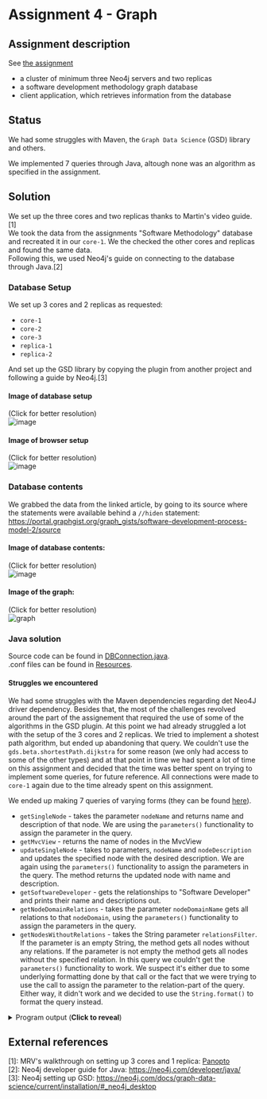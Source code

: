 # Assignment 4 - Graph

## Assignment description
See [the assignment](/Assignment4/A4-Neo4j-Cluster-Application.pdf)
- a cluster of minimum three Neo4j servers and two replicas
- a software development methodology graph database
- client application, which retrieves information from the database

## Status
We had some struggles with Maven, the `Graph Data Science` (GSD) library and others.

We implemented 7 queries through Java, altough none was an algorithm as specified in the assignment. 

## Solution
We set up the three cores and two replicas thanks to Martin's video guide.[1]  
We took the data from the assignments "Software Methodology" database and recreated it in our `core-1`. We the checked the other cores and replicas and found the same data.  
Following this, we used Neo4j's guide on connecting to the database through Java.[2]  

### Database Setup
We set up 3 cores and 2 replicas as requested:
- `core-1`
- `core-2`
- `core-3`
- `replica-1`
- `replica-2`

And set up the GSD library by copying the plugin from another project and following a guide by Neo4j.[3]

#### Image of database setup
(Click for better resolution)  
![image](https://user-images.githubusercontent.com/37186286/117541260-51500d00-b013-11eb-803a-c566d978fa93.png)

#### Image of browser setup
(Click for better resolution)  
![image](https://user-images.githubusercontent.com/37186286/117541420-139fb400-b014-11eb-854a-8f460f239263.png)


### Database contents
We grabbed the data from the linked article, by going to its source where the statements were available behind a `//hiden` statement:   https://portal.graphgist.org/graph_gists/software-development-process-model-2/source  

#### Image of database contents:  
(Click for better resolution)  
![image](https://user-images.githubusercontent.com/37186286/117541064-6d06e380-b012-11eb-99fb-bed6f8b6e235.png)
#### Image of the graph:  
(Click for better resolution)  
![graph](https://user-images.githubusercontent.com/37186286/117540884-907d5e80-b011-11eb-8c6c-3ea782c4b9bb.png)


### Java solution

Source code can be found in [DBConnection.java](/Assignment4/src/main/java/DBConnection.java).  
.conf files can be found in [Resources](/Assignment4/src/main/resources).


#### Struggles we encountered
We had some struggles with the Maven dependencies regarding det Neo4J driver dependency. Besides that, the most of the challenges revolved around the part of the assignement that required the use of some of the algorithms in the GSD plugin. At this point we had already struggled a lot with the setup of the 3 cores and 2 replicas. We tried to implement a shotest path algorithm, but ended up abandoning that query. We couldn't use the `gds.beta.shortestPath.dijkstra` for some reason (we only had access to some of the other types) and at that point in time we had spent a lot of time on this assignment and decided that the time was better spent on trying to implement some queries, for future reference. All connections were made to `core-1` again due to the time already spent on this assignment.  
  
We ended up making 7 queries of varying forms (they can be found [here](https://github.com/Hold-Krykke-BA/DBD/blob/main/Assignment4/src/main/java/DBConnection.java)).
* `getSingleNode` - takes the parameter `nodeName` and returns name and description of that node. We are using the `parameters()` functionality to assign the parameter in the query.
* `getMvcView` - returns the name of nodes in the MvcView
* `updateSingleNode` - takes to parameters, `nodeName` and `nodeDescription` and updates the specified node with the desired description. We are again using the `parameters()` functionality to assign the parameters in the query. The method returns the updated node with name and description.
* `getSoftwareDeveloper` - gets the relationships to "Software Developer" and prints their name and descriptions out.
* `getNodeDomainRelations` - takes the parameter `nodeDomainName` gets all relations to that `nodeDomain`, using the `parameters()` functionality to assign the parameters in the query.
* `getNodesWithoutRelations` - takes the String parameter `relationsFilter`. If the parameter is an empty String, the method gets all nodes without any relations. If the parameter is not empty the method gets all nodes without the specified relation. In this query we couldn't get the `parameters()` functionality to work. We suspect it's either due to some underlying formatting done by that call or the fact that we were trying to use the call to assign the parameter to the relation-part of the query. Either way, it didn't work and we decided to use the `String.format()` to format the query instead. 


<details><summary>Program output (<b>Click to reveal</b>)</summary>
<p>

```
1. Which, and how many, nodes are there in to "MvcView"?
Nodes in MvcView: ["_admin.html", "AdminNavigationView", "BillingAddressView", "CartView", "CreditCardDetailsView", "ContentEditView", "CheckoutView", "ContentListView", "_shopping.html", "CustomerNavigationView", "GiftCardDetailsView", "PaymentView", "ProductDetailView", "ProductEditView", "ProductListView", "ShippingAddressView"]
Size of MvcView: 16
**********************
2. What, and how many, relations are there to "Software Developer"?
Parent Node: "Software Development"
Parent relations: [name: "Web"	description: "Anything related to the Web-facing part of the system", name: "Testing"	description: "Anything related to testing the system", name: "Technical"	description: "Anything technical about the system implementation", name: "Process"	description: "Process-related items", name: "Knowledge"	description: "Anyone or anything that is a source of information or knowledge", name: "Human"	description: "Organization and people"]
Size of Parent relations: 6
**********************
3. Getting node by name "Term"
getSingleNode result: "Term": "Vocabulary terms and definitions"
**********************
4. Updating node by name "Term"
updateSingleNode result: "Term": "0.5917302176931089"
**********************
5. Getting node relations to nodeDomain "Technical"
Relations to Technical: [name: "MvcView"	description: "INCLUDED_IN", name: "CodeFolder"	description: "INCLUDED_IN", name: "Service"	description: "INCLUDED_IN", name: "DbTable"	description: "INCLUDED_IN", name: "Component"	description: "INCLUDED_IN", name: "CssFile"	description: "INCLUDED_IN", name: "CodeSolution"	description: "INCLUDED_IN", name: "AppLayer"	description: "INCLUDED_IN", name: "Location"	description: "INCLUDED_IN", name: "Server"	description: "INCLUDED_IN", name: "DbProcedure"	description: "INCLUDED_IN", name: "Platform"	description: "INCLUDED_IN", name: "JsFile"	description: "INCLUDED_IN", name: "Setting"	description: "INCLUDED_IN", name: "Permission"	description: "INCLUDED_IN", name: "LocalizationKey"	description: "INCLUDED_IN", name: "MvcController"	description: "INCLUDED_IN", name: "Database"	description: "INCLUDED_IN", name: "DbFunction"	description: "INCLUDED_IN", name: "DbSchema"	description: "INCLUDED_IN", name: "Environment"	description: "INCLUDED_IN", name: "File"	description: "INCLUDED_IN", name: "DbView"	description: "INCLUDED_IN", name: "CodeProject"	description: "INCLUDED_IN", name: "Software Development"	description: "PART_OF"]
Size of relations: 25
**********************
6. Find nodes with no relations
Nodes filtered by getNodesWithoutRelations: [name: "Admin", name: "Catalog.css", name: "Checkout.css", name: "Shopping.css", name: "Validation.css", name: "BonzDB", name: "dbo", name: "dbo.ufnGetDiscountedPrice", name: "dbo.ufnGetExtendedPrice", name: "CartRequirements.docx", name: "DisablePurchaseFlag.docx", name: "Checkout", name: "Content Management", name: "Product Management", name: "Help Desk, Tier 1", name: "Help Desk, Tier 2", name: "Network Administrators", name: "Production Support", name: "Collins, Sasha", name: "Porter, Rick E.", name: "Quick, Kelly", name: "Williams, Garnet", name: "Req CT-3-1", name: "Req CT-2-1", name: "Req CT-4-1", name: "Add Availability Flag", name: "ProductManagement_EditProductDetails", name: "Product Management Test Suite", name: "AvailableProductsView"]
Size: 29
**********************
7. Find nodes with no "PART_OF" relations
Nodes filtered by getNodesWithoutRelations: [name: "Audience", name: "CodeFolder", name: "Component", name: "CssFile", name: "MvcController", name: "Defect", name: "Document", name: "Feature", name: "File", name: "JsFile", name: "Location", name: "LocalizationKey", name: "AppLayer", name: "MvcView", name: "Permission", name: "Person", name: "Platform", name: "UserProfile", name: "Publication", name: "Release", name: "Requirement", name: "Role", name: "Setting", name: "Skill", name: "CodeSolution", name: "Service", name: "Task", name: "Term", name: "UserStory", name: "CodeProject", name: "Admin", name: "Warehouse", name: "Change set 1931", name: "Change set 1956", name: "Change set 2216", name: "Address.css", name: "Catalog.css", name: "Checkout.css", name: "Global.css", name: "Payment.css", name: "ProductDetails.css", name: "ProductList.css", name: "Shopping.css", name: "Validation.css", name: "CartController", name: "CheckoutController", name: "ContentController", name: "PaymentController", name: "ProductController", name: "PromotionController", name: "BonzDB", name: "dbo", name: "Defect 2819", name: "Defect 2816", name: "dbo.ufnGetDiscountedPrice", name: "dbo.ufnGetExtendedPrice", name: "CartRequirements.docx", name: "DisablePurchaseFlag.docx", name: "InventoryProductEntity", name: "ShoppingProductEntity", name: "Break Fix Environment", name: "Dev Environment", name: "Integration Test Environment", name: "Production Environment", name: "Staging Environment", name: "UAT Environment", name: "Product.sql", name: "Checkout", name: "Content Management", name: "Product Management", name: "Database Administrators", name: "Developers", name: "Help Desk, Tier 1", name: "Help Desk, Tier 2", name: "Network Administrators", name: "Project Management (PMO)", name: "Production Support", name: "Quality Assurance", name: "Cart.js", name: "CreditCardPayment.js", name: "Checkout.js", name: "GiftCardPayment.js", name: "Product.js", name: "Validation.js", name: "_admin.html", name: "AdminNavigationView", name: "BillingAddressView", name: "CartView", name: "CreditCardDetailsView", name: "ContentEditView", name: "CheckoutView", name: "ContentListView", name: "_shopping.html", name: "CustomerNavigationView", name: "GiftCardDetailsView", name: "PaymentView", name: "ProductDetailView", name: "ProductEditView", name: "ProductListView", name: "ShippingAddressView", name: "ShoppingProduct_List_Get", name: "ShoppingProduct_Details_Get", name: "Busy, Betty", name: "CIO, Sylvia", name: "Debaron, Chuck", name: "Dev, David", name: "Dev, Donna", name: "Dev, Delilah", name: "Collins, Sasha", name: "Porter, Rick E.", name: "Quick, Kelly", name: "Williams, Garnet", name: "Mendez, Andrew", name: "Quigby, Susan", name: "Tester, Tommy", name: "Tester, Theresa", name: "Tester, Mihir", name: "Release v1.1", name: "Release v1.2", name: "Release v1.3", name: "Req CT-3-1", name: "Req CT-2-1", name: "Req CT-4-1", name: "Business Analyst", name: "CIO", name: "DBA", name: "Developer", name: "Project Manager", name: "QA Manager", name: "QA Tester", name: "InventoryProduct_List_Get", name: "Product", name: "Add Availability Flag", name: "ProductManagement_EditProductDetails", name: "ShoppingCart_AddProductToCart", name: "ShoppingCart_RemoveProductFromCart", name: "ShoppingCart_ChangeProductQuantity", name: "ShoppingCart_ViewCart", name: "Product Management Test Suite", name: "ShoppingCart_TestSuite", name: "ShoppingProductDetailsVM", name: "ShoppingProductListVM", name: "AvailableProductsView"]
Size: 143
```

</p>
</details>

## External references
[1]: MRV's walkthrough on setting up 3 cores and 1 replica: [Panopto](https://cphbusiness.cloud.panopto.eu/Panopto/Pages/Viewer.aspx?id=551727ed-3f24-4c02-ba90-ad1d00f5b2a7)  
[2]: Neo4j developer guide for Java: https://neo4j.com/developer/java/  
[3]: Neo4j setting up GSD: https://neo4j.com/docs/graph-data-science/current/installation/#_neo4j_desktop  
